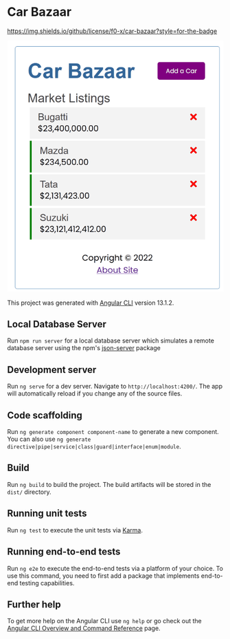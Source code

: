 # Car Bazaar
https://img.shields.io/github/license/f0-x/car-bazaar?style=for-the-badge

![](https://github.com/f0-x/car-bazaar/blob/master/car-bazaar-demo.gif)

This project was generated with [Angular CLI](https://github.com/angular/angular-cli) version 13.1.2.

## Local Database Server

Run `npm run server` for a local database server which simulates a remote database server using the npm's [json-server](https://www.npmjs.com/package/json-server) package
## Development server

Run `ng serve` for a dev server. Navigate to `http://localhost:4200/`. The app will automatically reload if you change any of the source files.

## Code scaffolding

Run `ng generate component component-name` to generate a new component. You can also use `ng generate directive|pipe|service|class|guard|interface|enum|module`.

## Build

Run `ng build` to build the project. The build artifacts will be stored in the `dist/` directory.

## Running unit tests

Run `ng test` to execute the unit tests via [Karma](https://karma-runner.github.io).

## Running end-to-end tests

Run `ng e2e` to execute the end-to-end tests via a platform of your choice. To use this command, you need to first add a package that implements end-to-end testing capabilities.

## Further help

To get more help on the Angular CLI use `ng help` or go check out the [Angular CLI Overview and Command Reference](https://angular.io/cli) page.
